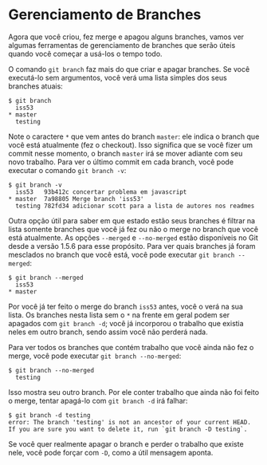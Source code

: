 # Gerenciamento de Branches

Agora que você criou, fez merge e apagou alguns branches, vamos ver algumas ferramentas de gerenciamento de branches que serão úteis quando você começar a usá-los o tempo todo.

O comando `git branch` faz mais do que criar e apagar branches. Se você executá-lo sem argumentos, você verá uma lista simples dos seus branches atuais:

    $ git branch
      iss53
    * master
      testing

Note o caractere `*` que vem antes do branch `master`: ele indica o branch que você está atualmente (fez o checkout). Isso significa que se você fizer um commit nesse momento, o branch `master` irá se mover adiante com seu novo trabalho. Para ver o último commit em cada branch, você pode executar o comando `git branch -v`:

    $ git branch -v
      iss53   93b412c concertar problema em javascript
    * master  7a98805 Merge branch 'iss53'
      testing 782fd34 adicionar scott para a lista de autores nos readmes

Outra opção útil para saber em que estado estão seus branches é filtrar na lista somente branches que você já fez ou não o merge no branch que você está atualmente. As opções `--merged` e `--no-merged` estão disponíveis no Git desde a versão 1.5.6 para esse propósito. Para ver quais branches já foram mesclados no branch que você está, você pode executar `git branch --merged`:

    $ git branch --merged
      iss53
    * master

Por você já ter feito o merge do branch `iss53` antes, você o verá na sua lista. Os branches nesta lista sem o `*` na frente em geral podem ser apagados com `git branch -d`; você já incorporou o trabalho que existia neles em outro branch, sendo assim você não perderá nada.

Para ver todos os branches que contém trabalho que você ainda não fez o merge, você pode executar `git branch --no-merged`:

    $ git branch --no-merged
      testing

Isso mostra seu outro branch. Por ele conter trabalho que ainda não foi feito o merge, tentar apagá-lo com `git branch -d` irá falhar:

    $ git branch -d testing
    error: The branch 'testing' is not an ancestor of your current HEAD.
    If you are sure you want to delete it, run `git branch -D testing`.

Se você quer realmente apagar o branch e perder o trabalho que existe nele, você pode forçar com `-D`, como a útil mensagem aponta.
